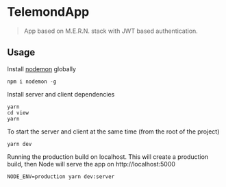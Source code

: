 # TelemondApp 

> App based on M.E.R.N. stack with JWT based authentication. 

## Usage

Install [nodemon](https://github.com/remy/nodemon) globally

```
npm i nodemon -g
```

Install server and client dependencies

```
yarn
cd view
yarn
```

To start the server and client at the same time (from the root of the project)

```
yarn dev
```

Running the production build on localhost. This will create a production build, then Node will serve the app on http://localhost:5000

```
NODE_ENV=production yarn dev:server
```
